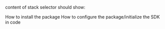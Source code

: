 content of stack selector should show:

How to install the package
How to configure the package/initialize the SDK in code